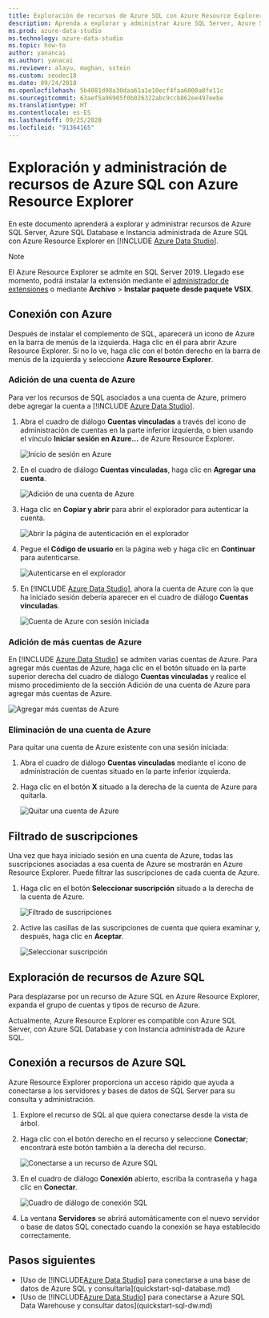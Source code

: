 ```yaml
---
title: Exploración de recursos de Azure SQL con Azure Resource Explorer
description: Aprenda a explorar y administrar Azure SQL Server, Azure SQL Database e Instancia administrada de Azure SQL con Azure Resource Explorer.
ms.prod: azure-data-studio
ms.technology: azure-data-studio
ms.topic: how-to
author: yanancai
ms.author: yanacai
ms.reviewer: alayu, maghan, sstein
ms.custom: seodec18
ms.date: 09/24/2018
ms.openlocfilehash: 5b4081d98a30daa61a1e10ecf4faa6000a0fe11c
ms.sourcegitcommit: 63aef5a96905f0b026322abc9ccb862ee497eebe
ms.translationtype: HT
ms.contentlocale: es-ES
ms.lasthandoff: 09/25/2020
ms.locfileid: "91364165"
---
```

# <a name="explore-and-manage-azure-sql-resources-with-azure-resource-explorer"></a>Exploración y administración de recursos de Azure SQL con Azure Resource Explorer

En este documento aprenderá a explorar y administrar recursos de Azure SQL Server, Azure SQL Database e Instancia administrada de Azure SQL con Azure Resource Explorer en [!INCLUDE [Azure Data Studio](../includes/name-sos-short.md)].

>[!NOTE]
>El Azure Resource Explorer se admite en SQL Server 2019. Llegado ese momento, podrá instalar la extensión mediante el [administrador de extensiones](extensions.md) o mediante **Archivo** > **Instalar paquete desde paquete VSIX**.

## <a name="connect-to-azure"></a>Conexión con Azure

Después de instalar el complemento de SQL, aparecerá un icono de Azure en la barra de menús de la izquierda. Haga clic en él para abrir Azure Resource Explorer. Si no lo ve, haga clic con el botón derecho en la barra de menús de la izquierda y seleccione **Azure Resource Explorer**.

### <a name="add-an-azure-account"></a>Adición de una cuenta de Azure

Para ver los recursos de SQL asociados a una cuenta de Azure, primero debe agregar la cuenta a [!INCLUDE [Azure Data Studio](../includes/name-sos-short.md)].

1. Abra el cuadro de diálogo **Cuentas vinculadas** a través del icono de administración de cuentas en la parte inferior izquierda, o bien usando el vínculo **Iniciar sesión en Azure...** de Azure Resource Explorer.

    ![Inicio de sesión en Azure](media/azure-resource-explorer/sign-in-to-azure.png)

2. En el cuadro de diálogo **Cuentas vinculadas**, haga clic en **Agregar una cuenta**.

    ![Adición de una cuenta de Azure](media/azure-resource-explorer/add-an-azure-account.png)

3. Haga clic en **Copiar y abrir** para abrir el explorador para autenticar la cuenta.

    ![Abrir la página de autenticación en el explorador](media/azure-resource-explorer/open-authentication-in-browser.png)

4. Pegue el **Código de usuario** en la página web y haga clic en **Continuar** para autenticarse.

    ![Autenticarse en el explorador](media/azure-resource-explorer/authenticate-in-browser.png)

5. En [!INCLUDE [Azure Data Studio](../includes/name-sos-short.md)], ahora la cuenta de Azure con la que ha iniciado sesión debería aparecer en el cuadro de diálogo **Cuentas vinculadas**.

    ![Cuenta de Azure con sesión iniciada](media/azure-resource-explorer/signed-in-azure-account.png)

### <a name="add-more-azure-accounts"></a>Adición de más cuentas de Azure

En [!INCLUDE [Azure Data Studio](../includes/name-sos-short.md)] se admiten varias cuentas de Azure. Para agregar más cuentas de Azure, haga clic en el botón situado en la parte superior derecha del cuadro de diálogo **Cuentas vinculadas** y realice el mismo procedimiento de la sección Adición de una cuenta de Azure para agregar más cuentas de Azure.

![Agregar más cuentas de Azure](media/azure-resource-explorer/add-more-azure-account.png)

### <a name="remove-an-azure-account"></a>Eliminación de una cuenta de Azure

Para quitar una cuenta de Azure existente con una sesión iniciada:

1. Abra el cuadro de diálogo **Cuentas vinculadas** mediante el icono de administración de cuentas situado en la parte inferior izquierda.
2. Haga clic en el botón **X** situado a la derecha de la cuenta de Azure para quitarla.

    ![Quitar una cuenta de Azure](media/azure-resource-explorer/remove-azure-account.png)

## <a name="filter-subscription"></a>Filtrado de suscripciones

Una vez que haya iniciado sesión en una cuenta de Azure, todas las suscripciones asociadas a esa cuenta de Azure se mostrarán en Azure Resource Explorer. Puede filtrar las suscripciones de cada cuenta de Azure.

1. Haga clic en el botón **Seleccionar suscripción** situado a la derecha de la cuenta de Azure.

   ![Filtrado de suscripciones](media/azure-resource-explorer/filter-subscription.png)

2. Active las casillas de las suscripciones de cuenta que quiera examinar y, después, haga clic en **Aceptar**.

   ![Seleccionar suscripción](media/azure-resource-explorer/select-subscription.png)

## <a name="explore-azure-sql-resources"></a>Exploración de recursos de Azure SQL

Para desplazarse por un recurso de Azure SQL en Azure Resource Explorer, expanda el grupo de cuentas y tipos de recurso de Azure.

Actualmente, Azure Resource Explorer es compatible con Azure SQL Server, con Azure SQL Database y con Instancia administrada de Azure SQL.

## <a name="connect-to-azure-sql-resources"></a>Conexión a recursos de Azure SQL

Azure Resource Explorer proporciona un acceso rápido que ayuda a conectarse a los servidores y bases de datos de SQL Server para su consulta y administración.

1. Explore el recurso de SQL al que quiera conectarse desde la vista de árbol.
2. Haga clic con el botón derecho en el recurso y seleccione **Conectar**; encontrará este botón también a la derecha del recurso.

   ![Conectarse a un recurso de Azure SQL](media/azure-resource-explorer/connect-to-azure-sql-resource.png)

3. En el cuadro de diálogo **Conexión** abierto, escriba la contraseña y haga clic en **Conectar**.

   ![Cuadro de diálogo de conexión SQL](media/azure-resource-explorer/sql-connection-dialog.png)
4. La ventana **Servidores** se abrirá automáticamente con el nuevo servidor o base de datos SQL conectado cuando la conexión se haya establecido correctamente.

## <a name="next-steps"></a>Pasos siguientes

- [Uso de [!INCLUDE[Azure Data Studio](../includes/name-sos-short.md)] para conectarse a una base de datos de Azure SQL y consultarla](quickstart-sql-database.md)
- [Uso de [!INCLUDE[Azure Data Studio](../includes/name-sos-short.md)] para conectarse a Azure SQL Data Warehouse y consultar datos](quickstart-sql-dw.md)